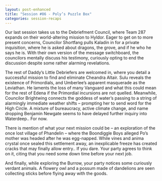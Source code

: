 ```yaml
---
layout: post-enhanced
title: "Session #86 - Poly’s Puzzle Box"
categories: session-recaps
---
```


Our last session takes us to the Debriefment Council, where Team 287 expands on their world-altering mission to Hyldor. Eager to get on to more present concerns, Councilor Shortfang pulls Kaladin in for a private inquisition, where he is asked about dragons, the grove, and if he who he says he is. With their own version of the message switchboard, the councilors mentally discuss his testimony, curiously opting to end the discussion despite some rather alarming revelations.

The rest of Daddy’s Little Debriefers are welcomed in, where you detail a successful mission to find and eliminate Cheandra Altair. Sulu reveals the existence of Primordials, and Umberlee’s apparent masquerade as the Leviathan. He laments the loss of many Vanguard and what this could mean for the rest of Edena if the Primordial incursions are not quelled. Meanwhile, Councilor Brightwing connects the goddess of water’s passing to a string of alarmingly immediate weather shifts – prompting her to send word for the High Circle. A mixture of bureaucracy, active climate change, and name dropping Benjamin Newgate seems to have delayed further inquiry into Waterdeep.. For now.

There is mention of what your next mission could be – an exploration of the once lost village of Phandelin – where the Boondiggle Boys alleged Po’s mother was headed after he was egg-napped. While vines and anima crystal once sealed this settlement away, an inexplicable freeze has created cracks that may finally allow entry.. If you dare. Your party agrees to think on it, citing that you need some down time before your next job.

And finally, while exploring the Burrow, your party notices some curiously verdant animals. A flowery owl and a possum made of dandelions are seen collecting sticks before flying away with the goods.
